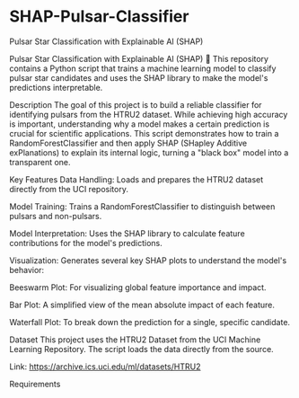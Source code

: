 # SHAP-Pulsar-Classifier
Pulsar Star Classification with Explainable AI (SHAP)

Pulsar Star Classification with Explainable AI (SHAP) 🚀
This repository contains a Python script that trains a machine learning model to classify pulsar star candidates and uses the SHAP library to make the model's predictions interpretable.

Description
The goal of this project is to build a reliable classifier for identifying pulsars from the HTRU2 dataset. While achieving high accuracy is important, understanding why a model makes a certain prediction is crucial for scientific applications. This script demonstrates how to train a RandomForestClassifier and then apply SHAP (SHapley Additive exPlanations) to explain its internal logic, turning a "black box" model into a transparent one.

Key Features
Data Handling: Loads and prepares the HTRU2 dataset directly from the UCI repository.

Model Training: Trains a RandomForestClassifier to distinguish between pulsars and non-pulsars.

Model Interpretation: Uses the SHAP library to calculate feature contributions for the model's predictions.

Visualization: Generates several key SHAP plots to understand the model's behavior:

Beeswarm Plot: For visualizing global feature importance and impact.

Bar Plot: A simplified view of the mean absolute impact of each feature.

Waterfall Plot: To break down the prediction for a single, specific candidate.

Dataset
This project uses the HTRU2 Dataset from the UCI Machine Learning Repository. The script loads the data directly from the source.

Link: https://archive.ics.uci.edu/ml/datasets/HTRU2

Requirements
